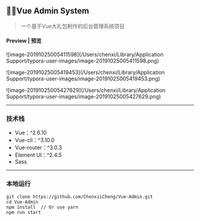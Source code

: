 ## 🎉🌴Vue Admin System

> 一个基于Vue大礼包制作的后台管理系统项目

#### **Preview | 预览**

![image-20191025005411598](/Users/chenxi/Library/Application Support/typora-user-images/image-20191025005411598.png)



![image-20191025005419453](/Users/chenxi/Library/Application Support/typora-user-images/image-20191025005419453.png)



![image-20191025005427629](/Users/chenxi/Library/Application Support/typora-user-images/image-20191025005427629.png)



------



### 技术栈

- Vue：^2.6.10
- Vue-cli：^3.10.0
- Vue-router：^3.0.3
- Element UI：^2.4.5
- Sass



------



### 本地运行

```
git clone https://github.com/ChenxiiCheng/Vue-Admin.git
cd Vue-Admin
npm install  // Or use yarn
npm run start
```

